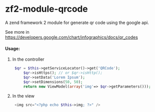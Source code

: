 zf2-module-qrcode
=================

A zend framework 2 module for generate qr code using the google api.

See more in https://developers.google.com/chart/infographics/docs/qr_codes

#### Usage:

1. In the controller

   ```php
	$qr = $this->getServiceLocator()->get('QRCode');
        $qr->isHttps(); // or $qr->isHttp();
        $qr->setData('Lorem Ipsum');
        $qr->setDimensions(50, 50);
        return new ViewModel(array('img'=> $qr->getParameters()));
    ```

2. In the view

   ```php
	<img src="<?php echo $this->img; ?>" />
    ```

